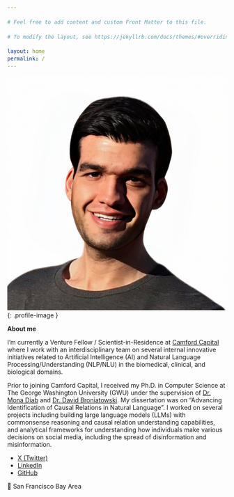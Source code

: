 ```yaml
---

# Feel free to add content and custom Front Matter to this file.

# To modify the layout, see https://jekyllrb.com/docs/themes/#overriding-theme-defaults

layout: home
permalink: /
---
```


![Pedram](/assets/images/pedram.jpg){: .profile-image }

**About me**

I’m currently a Venture Fellow / Scientist-in-Residence at [Camford Capital](https://www.camford.vc/) where I work with an interdisciplinary team
on several internal innovative initiatives related to Artificial Intelligence (AI) and Natural Language Processing/Understanding (NLP/NLU)
in the biomedical, clinical, and biological domains.

Prior to joining Camford Capital, I received my Ph.D. in Computer Science at The George Washington University (GWU)
under the supervision of [Dr. Mona Diab](https://lti.cs.cmu.edu/people/222228496/mona-diab)
and [Dr. David Broniatowski](https://www.seas.gwu.edu/david-broniatowski). My dissertation was on “Advancing
Identification of Causal Relations in Natural Language”. I worked on several projects including building large language
models (LLMs) with commonsense reasoning and causal relation understanding capabilities, and analytical frameworks for
understanding how individuals make various decisions on social media, including the spread of disinformation and
misinformation.

* [X (Twitter)](https://twitter.com/PedramHosseini)
* [LinkedIn](https://www.linkedin.com/in/pedramhosseini/)
* [GitHub](https://github.com/phosseini)

📍 San Francisco Bay Area